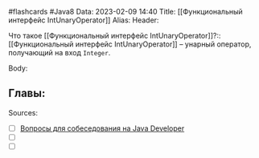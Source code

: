 #flashcards #Java8 
Data: 2023-02-09 14:40
Title: [[Функциональный интерфейс IntUnaryOperator]]
Alias:
Header:

Что такое [[Функциональный интерфейс IntUnaryOperator]]?::[[Функциональный интерфейс IntUnaryOperator]] – унарный оператор, получающий на вход `Integer`.
<!--SR:!2023-03-14,3,190-->



Body:





Главы:
-


Sources:
- [ ] [Вопросы для собеседования на Java Developer](https://github.com/enhorse/java-interview/blob/master/README.md#%D0%9E%D0%9E%D0%9F)
- [ ] []()
- [ ] []()

